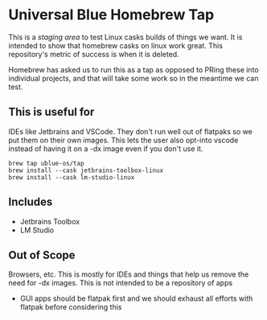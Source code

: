 # Universal Blue Homebrew Tap

This is a _staging area_ to test Linux casks builds of things we want. It is intended to show that homebrew casks on linux work great. This repository's metric of success is when it is deleted.

Homebrew has asked us to run this as a tap as opposed to PRing these into individual projects, and that will take some work so in the meantime we can test.

## This is useful for

IDEs like Jetbrains and VSCode. They don't run well out of flatpaks so we put them on their own images. This lets the user also opt-into vscode instead of having it on a -dx image even if you don't use it.

```shell
brew tap ublue-os/tap
brew install --cask jetbrains-toolbox-linux
brew install --cask lm-studio-linux
```
## Includes

- Jetbrains Toolbox
- LM Studio

## Out of Scope

Browsers, etc. This is mostly for IDEs and things that help us remove the need for -dx images. This is not intended to be a repository of apps

- GUI apps should be flatpak first and we should exhaust all efforts with flatpak before considering this
